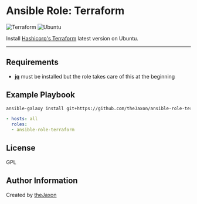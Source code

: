 Ansible Role: Terraform
=========

![Terraform](https://img.shields.io/badge/-Terraform-623CE4?style=for-the-badge&logo=Terraform&logoColor=white)
![Ubuntu](https://img.shields.io/badge/-Ubuntu-E95420?style=for-the-badge&logo=Ubuntu&logoColor=white)

Install [Hashicorp's Terraform](https://www.terraform.io/) latest version on Ubuntu.

---

Requirements
------------

- **[jq](https://github.com/stedolan/jq)** must be installed but the role takes care of this at the beginning

Example Playbook
----------------

```bash
ansible-galaxy install git+https://github.com/theJaxon/ansible-role-terraform
```

```yml
- hosts: all
  roles:
  - ansible-role-terraform
```

License
-------

GPL

Author Information
------------------

Created by [theJaxon](https://github.com/theJaxon)
